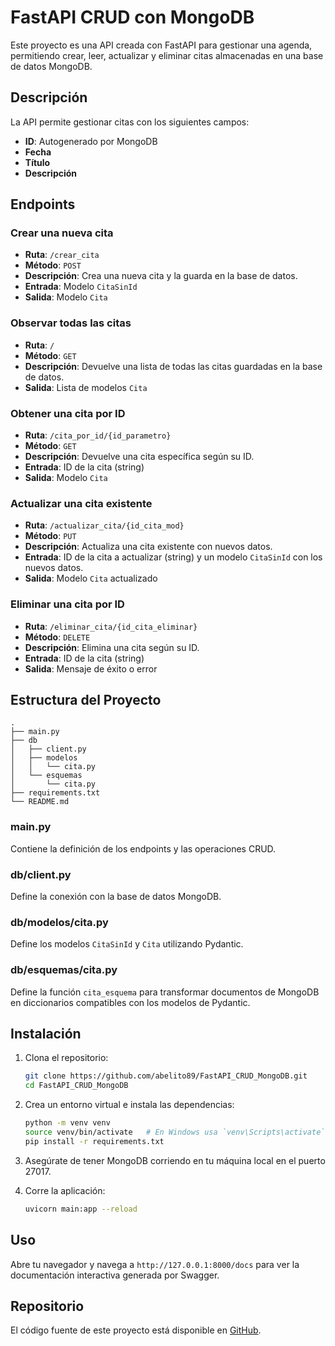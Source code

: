 
# FastAPI CRUD con MongoDB

Este proyecto es una API creada con FastAPI para gestionar una agenda, permitiendo crear, leer, actualizar y eliminar citas almacenadas en una base de datos MongoDB.

## Descripción

La API permite gestionar citas con los siguientes campos:
- **ID**: Autogenerado por MongoDB
- **Fecha**
- **Título**
- **Descripción**

## Endpoints

### Crear una nueva cita

- **Ruta**: `/crear_cita`
- **Método**: `POST`
- **Descripción**: Crea una nueva cita y la guarda en la base de datos.
- **Entrada**: Modelo `CitaSinId`
- **Salida**: Modelo `Cita`

### Observar todas las citas

- **Ruta**: `/`
- **Método**: `GET`
- **Descripción**: Devuelve una lista de todas las citas guardadas en la base de datos.
- **Salida**: Lista de modelos `Cita`

### Obtener una cita por ID

- **Ruta**: `/cita_por_id/{id_parametro}`
- **Método**: `GET`
- **Descripción**: Devuelve una cita específica según su ID.
- **Entrada**: ID de la cita (string)
- **Salida**: Modelo `Cita`

### Actualizar una cita existente

- **Ruta**: `/actualizar_cita/{id_cita_mod}`
- **Método**: `PUT`
- **Descripción**: Actualiza una cita existente con nuevos datos.
- **Entrada**: ID de la cita a actualizar (string) y un modelo `CitaSinId` con los nuevos datos.
- **Salida**: Modelo `Cita` actualizado

### Eliminar una cita por ID

- **Ruta**: `/eliminar_cita/{id_cita_eliminar}`
- **Método**: `DELETE`
- **Descripción**: Elimina una cita según su ID.
- **Entrada**: ID de la cita (string)
- **Salida**: Mensaje de éxito o error

## Estructura del Proyecto

```plaintext
.
├── main.py
├── db
│   ├── client.py
│   ├── modelos
│   │   └── cita.py
│   └── esquemas
│       └── cita.py
├── requirements.txt
└── README.md
```

### main.py

Contiene la definición de los endpoints y las operaciones CRUD.

### db/client.py

Define la conexión con la base de datos MongoDB.

### db/modelos/cita.py

Define los modelos `CitaSinId` y `Cita` utilizando Pydantic.

### db/esquemas/cita.py

Define la función `cita_esquema` para transformar documentos de MongoDB en diccionarios compatibles con los modelos de Pydantic.

## Instalación

1. Clona el repositorio:

   ```bash
   git clone https://github.com/abelito89/FastAPI_CRUD_MongoDB.git
   cd FastAPI_CRUD_MongoDB
   ```

2. Crea un entorno virtual e instala las dependencias:

   ```bash
   python -m venv venv
   source venv/bin/activate   # En Windows usa `venv\Scripts\activate`
   pip install -r requirements.txt
   ```

3. Asegúrate de tener MongoDB corriendo en tu máquina local en el puerto 27017.

4. Corre la aplicación:

   ```bash
   uvicorn main:app --reload
   ```

## Uso

Abre tu navegador y navega a `http://127.0.0.1:8000/docs` para ver la documentación interactiva generada por Swagger.

## Repositorio

El código fuente de este proyecto está disponible en [GitHub](https://github.com/abelito89/FastAPI_CRUD_MongoDB.git).
